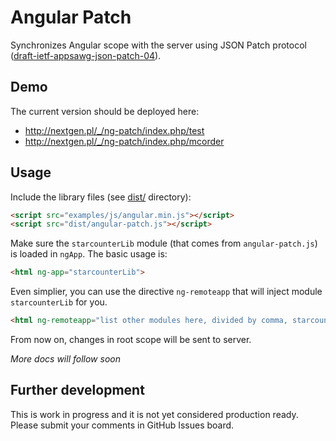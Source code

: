 # Angular Patch

Synchronizes Angular scope with the server using JSON Patch protocol ([draft-ietf-appsawg-json-patch-04](http://tools.ietf.org/html/draft-ietf-appsawg-json-patch-04)).

## Demo

The current version should be deployed here: 

  - http://nextgen.pl/_/ng-patch/index.php/test
  - http://nextgen.pl/_/ng-patch/index.php/mcorder

## Usage

Include the library files (see [dist/](https://github.com/warpech/angular-patch/tree/master/dist) directory):

```html
<script src="examples/js/angular.min.js"></script>
<script src="dist/angular-patch.js"></script>
```

Make sure the `starcounterLib` module (that comes from `angular-patch.js`) is loaded in `ngApp`. The basic usage is:

```html
<html ng-app="starcounterLib">
```

Even simplier, you can use the directive `ng-remoteapp` that will inject module `starcounterLib` for you.

```html
<html ng-remoteapp="list other modules here, divided by comma, starcounterLib does not have to be here">
```

From now on, changes in root scope will be sent to server.

*More docs will follow soon*

## Further development

This is work in progress and it is not yet considered production ready. Please submit your comments in GitHub Issues board.